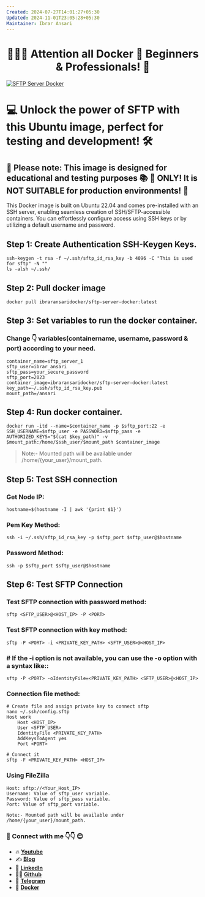 ```yaml
---
Created: 2024-07-27T14:01:27+05:30
Updated: 2024-11-01T23:05:28+05:30
Maintainer: Ibrar Ansari
---
```

<h1 align="center">
  📢📢📢 Attention all Docker 🐳 Beginners & Professionals! 🎯
</h1>

<p align="left">  
    <a href="https://hub.docker.com/r/ibraransaridocker/sftp-server-docker">
        <img alt="SFTP Server Docker" src="https://img.shields.io/docker/pulls/ibraransaridocker/sftp-server-docker" />
    </a>    
</p>

# 💻 Unlock the power of SFTP with this Ubuntu image, perfect for testing and development! 🛠️

## 🚨 Please note: This image is designed for educational and testing purposes 📚 🧪 ONLY! It is NOT SUITABLE for production environments! 🚫

This Docker image is built on Ubuntu 22.04 and comes pre-installed with an SSH server, enabling seamless creation of SSH/SFTP-accessible containers. You can effortlessly configure access using SSH keys or by utilizing a default username and password.

## Step 1: Create Authentication SSH-Keygen Keys.
```
ssh-keygen -t rsa -f ~/.ssh/sftp_id_rsa_key -b 4096 -C "This is used for sftp" -N ""
ls -alsh ~/.ssh/
```
## Step 2: Pull docker image
```
docker pull ibraransaridocker/sftp-server-docker:latest
```
## Step 3: Set variables to run the docker container.
### Change 👇 variables(containername, username, password & port) according to your need.
```
container_name=sftp_server_1
sftp_user=ibrar_ansari
sftp_pass=your_secure_password
sftp_port=2023
container_image=ibraransaridocker/sftp-server-docker:latest
key_path=~/.ssh/sftp_id_rsa_key.pub
mount_path=/ansari
```
## Step 4: Run docker container.
```
docker run -itd --name=$container_name -p $sftp_port:22 -e SSH_USERNAME=$sftp_user -e PASSWORD=$sftp_pass -e AUTHORIZED_KEYS="$(cat $key_path)" -v $mount_path:/home/$ssh_user/$mount_path $container_image
```
> Note:- Mounted path will be available under /home/{your_user}/mount_path.

## Step 5: Test SSH connection 
### Get Node IP:
```
hostname=$(hostname -I | awk '{print $1}')
```

### Pem Key Method:
```
ssh -i ~/.ssh/sftp_id_rsa_key -p $sftp_port $sftp_user@$hostname
```
### Password Method:
```
ssh -p $sftp_port $sftp_user@$hostname
```

## Step 6: Test SFTP Connection 
### Test SFTP connection with password method:
```
sftp <SFTP_USER>@<HOST_IP> -P <PORT>
```
### Test SFTP connection with key method:
```
sftp -P <PORT> -i <PRIVATE_KEY_PATH> <SFTP_USER>@<HOST_IP> 
```
###  # If the -i option is not available, you can use the -o option with a syntax like::
```
sftp -P <PORT> -oIdentityFile=<PRIVATE_KEY_PATH> <SFTP_USER>@<HOST_IP> 
```
### Connection file method:
```
# Create file and assign private key to connect sftp
nano ~/.ssh/config.sftp
Host work
	Host <HOST_IP>
	User <SFTP_USER>
	IdentityFile <PRIVATE_KEY_PATH>
	AddKeysToAgent yes
	Port <PORT>

# Connect it
sftp -F <PRIVATE_KEY_PATH> <HOST_IP>
```

### Using FileZilla
```
Host: sftp://<Your_Host_IP>
Username: Value of sftp_user variable.
Password: Value of sftp_pass variable. 
Port: Value of sftp_port variable. 

Note:- Mounted path will be available under /home/{your_user}/mount_path.
```

### 💼 Connect with me 👇👇 😊

- 🔥 [**Youtube**](https://www.youtube.com/@DevOpsinAction?sub_confirmation=1)
- ✍ [**Blog**](https://ibraransari.blogspot.com/)
- 💼 [**LinkedIn**](https://www.linkedin.com/in/ansariibrar/)
- 👨‍💻 [**Github**](https://github.com/meibraransari?tab=repositories)
- 💬 [**Telegram**](https://t.me/DevOpsinActionTelegram)
- 🐳 [**Docker**](https://hub.docker.com/u/ibraransaridocker)
